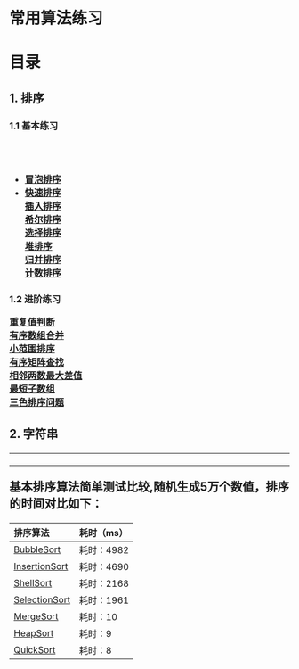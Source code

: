 # 常用算法练习

<h1>目录
<h2>1. 排序
<h3>1.1 基本练习

<br><br>
* [冒泡排序](https://github.com/LeeeYou/Algorithm2Practice/blob/master/src/com/algorithm2practice/sorting/basic/BubbleSort.java)<br>
* [快速排序](https://github.com/LeeeYou/Algorithm2Practice/blob/master/src/com/algorithm2practice/sorting/basic/QuickSort.java)<br>
[插入排序](https://github.com/LeeeYou/Algorithm2Practice/blob/master/src/com/algorithm2practice/sorting/basic/InsertionSort.java)<br>
[希尔排序](https://github.com/LeeeYou/Algorithm2Practice/blob/master/src/com/algorithm2practice/sorting/basic/HeapSort.java)<br>
[选择排序](https://github.com/LeeeYou/Algorithm2Practice/blob/master/src/com/algorithm2practice/sorting/basic/SelectionSort.java)<br>
[堆排序](https://github.com/LeeeYou/Algorithm2Practice/blob/master/src/com/algorithm2practice/sorting/basic/HeapSort.java)<br>
[归并排序](https://github.com/LeeeYou/Algorithm2Practice/blob/master/src/com/algorithm2practice/sorting/basic/MergeSort.java)<br>
[计数排序](https://github.com/LeeeYou/Algorithm2Practice/blob/master/src/com/algorithm2practice/sorting/basic/CountSort.java)<br>

<h3>1.2 进阶练习

[重复值判断](https://github.com/LeeeYou/Algorithm2Practice/blob/master/src/com/algorithm2practice/sorting/sorting3/Checker.java)<br>
[有序数组合并](https://github.com/LeeeYou/Algorithm2Practice/blob/master/src/com/algorithm2practice/sorting/sorting3/Merge.java)<br>
[小范围排序](https://github.com/LeeeYou/Algorithm2Practice/blob/master/src/com/algorithm2practice/sorting/sorting3/ScaleSort.java)<br>
[有序矩阵查找](https://github.com/LeeeYou/Algorithm2Practice/blob/master/src/com/algorithm2practice/sorting/sorting4/Finder.java)<br>
[相邻两数最大差值](https://github.com/LeeeYou/Algorithm2Practice/blob/master/src/com/algorithm2practice/sorting/sorting4/Gap.java)<br>
[最短子数组](https://github.com/LeeeYou/Algorithm2Practice/blob/master/src/com/algorithm2practice/sorting/sorting4/Subsequence.java)<br>
[三色排序问题](https://github.com/LeeeYou/Algorithm2Practice/blob/master/src/com/algorithm2practice/sorting/sorting4/ThreeColor.java)<br>

<h2>2. 字符串




---

---

基本排序算法简单测试比较,随机生成5万个数值，排序的时间对比如下：

|排序算法|耗时（ms）|
|:---|:---|
|[BubbleSort](https://github.com/LeeeYou/Algorithm2Practice/blob/master/src/com/algorithm2practice/sorting/basic/comparator_speed/BubbleSort.java) | 耗时：4982|
|[InsertionSort](https://github.com/LeeeYou/Algorithm2Practice/blob/master/src/com/algorithm2practice/sorting/basic/comparator_speed/InsertionSort.java)|耗时：4690 |
|[ShellSort](https://github.com/LeeeYou/Algorithm2Practice/blob/master/src/com/algorithm2practice/sorting/basic/comparator_speed/ShellSort.java)|耗时：2168 |
|[SelectionSort](https://github.com/LeeeYou/Algorithm2Practice/blob/master/src/com/algorithm2practice/sorting/basic/comparator_speed/SelectionSort.java)|耗时：1961 |
|[MergeSort](https://github.com/LeeeYou/Algorithm2Practice/blob/master/src/com/algorithm2practice/sorting/basic/comparator_speed/MergeSort.java)| 耗时：10|
|[HeapSort](https://github.com/LeeeYou/Algorithm2Practice/blob/master/src/com/algorithm2practice/sorting/basic/comparator_speed/HeapSort.java)| 耗时：9|
|[QuickSort](https://github.com/LeeeYou/Algorithm2Practice/blob/master/src/com/algorithm2practice/sorting/basic/comparator_speed/QuickSort.java)| 耗时：8|
